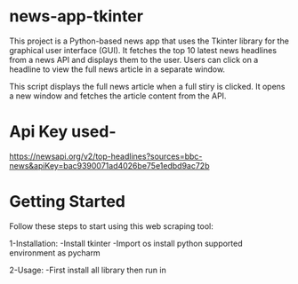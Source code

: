 # news-app-tkinter
This project is a Python-based news app that uses the Tkinter library for the graphical user interface (GUI). It fetches the top 10 latest news headlines from a news API and displays them to the user. Users can click on a headline to view the full news article in a separate window.

This script displays the full news article when a full stiry is clicked. It opens a new window  and fetches the article content from the API.

# Api Key used-
https://newsapi.org/v2/top-headlines?sources=bbc-news&apiKey=bac9390071ad4026be75e1edbd9ac72b

# Getting Started
Follow these steps to start using this web scraping tool:

1-Installation: -Install tkinter -Import os  install python supported environment as pycharm

2-Usage: -First install all library then run in 
